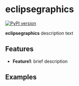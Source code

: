 # eclipsegraphics

[![PyPI version](https://badge.fury.io/py/eclipsegraphics.svg)](https://badge.fury.io/py/eclipsegraphics)

**eclipsegraphics** description text

## Features

- **Feature1**: brief description

## Examples

```python

```